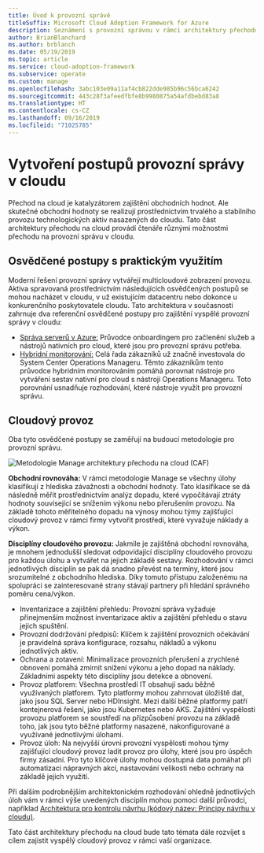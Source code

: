 ```yaml
---
title: Úvod k provozní správě
titleSuffix: Microsoft Cloud Adoption Framework for Azure
description: Seznámení s provozní správou v rámci architektury přechodu na cloud
author: BrianBlanchard
ms.author: brblanch
ms.date: 05/19/2019
ms.topic: article
ms.service: cloud-adoption-framework
ms.subservice: operate
ms.custom: manage
ms.openlocfilehash: 3abc103e09a11af4cb822dde985b96c56bca6242
ms.sourcegitcommit: 443c28f3afeedfbfe8b9980875a54afdbebd83a8
ms.translationtype: HT
ms.contentlocale: cs-CZ
ms.lasthandoff: 09/16/2019
ms.locfileid: "71025785"
---
```

# <a name="establishing-operational-management-practices-in-the-cloud"></a>Vytvoření postupů provozní správy v cloudu

Přechod na cloud je katalyzátorem zajištění obchodních hodnot. Ale skutečné obchodní hodnoty se realizují prostřednictvím trvalého a stabilního provozu technologických aktiv nasazených do cloudu. Tato část architektury přechodu na cloud provádí čtenáře různými možnostmi přechodu na provozní správu v cloudu.

## <a name="actionable-best-practices"></a>Osvědčené postupy s praktickým využitím

Moderní řešení provozní správy vytvářejí multicloudové zobrazení provozu. Aktiva spravovaná prostřednictvím následujících osvědčených postupů se mohou nacházet v cloudu, v už existujícím datacentru nebo dokonce u konkurenčního poskytovatele cloudu. Tato architektura v současnosti zahrnuje dva referenční osvědčené postupy pro zajištění vyspělé provozní správy v cloudu:

* [Správa serverů v Azure:](./azure-server-management/index.md) Průvodce onboardingem pro začlenění služeb a nástrojů nativních pro cloud, které jsou pro provozní správu potřeba.
* [Hybridní monitorování:](./monitor/index.md) Celá řada zákazníků už značně investovala do System Center Operations Manageru. Těmto zákazníkům tento průvodce hybridním monitorováním pomáhá porovnat nástroje pro vytváření sestav nativní pro cloud s nástroji Operations Manageru. Toto porovnání usnadňuje rozhodování, které nástroje využít pro provozní správu.

## <a name="cloud-operations"></a>Cloudový provoz

Oba tyto osvědčené postupy se zaměřují na budoucí metodologie pro provozní správu.

![Metodologie Manage architektury přechodu na cloud (CAF)](../_images/manage/caf-manage.png)

**Obchodní rovnováha:** V rámci metodologie Manage se všechny úlohy klasifikují z hlediska závažnosti a obchodní hodnoty. Tato klasifikace se dá následně měřit prostřednictvím analýz dopadu, které vypočítávají ztráty hodnoty související se snížením výkonu nebo přerušením provozu. Na základě tohoto měřitelného dopadu na výnosy mohou týmy zajišťující cloudový provoz v rámci firmy vytvořit prostředí, které vyvažuje náklady a výkon.

**Disciplíny cloudového provozu:** Jakmile je zajištěná obchodní rovnováha, je mnohem jednodušší sledovat odpovídající disciplíny cloudového provozu pro každou úlohu a vytvářet na jejich základě sestavy. Rozhodování v rámci jednotlivých disciplín se pak dá snadno převést na termíny, které jsou srozumitelné z obchodního hlediska. Díky tomuto přístupu založenému na spolupráci se zainteresované strany stávají partnery při hledání správného poměru cena/výkon.

* Inventarizace a zajištění přehledu: Provozní správa vyžaduje přinejmenším možnost inventarizace aktiv a zajištění přehledu o stavu jejich spuštění.
* Provozní dodržování předpisů: Klíčem k zajištění provozních očekávání je pravidelná správa konfigurace, rozsahu, nákladů a výkonu jednotlivých aktiv.
* Ochrana a zotavení: Minimalizace provozních přerušení a zrychlené obnovení pomáhá zmírnit snížení výkonu a jeho dopad na náklady. Základními aspekty této disciplíny jsou detekce a obnovení.
* Provoz platforem: Všechna prostředí IT obsahují sadu běžně využívaných platforem. Tyto platformy mohou zahrnovat úložiště dat, jako jsou SQL Server nebo HDInsight. Mezi další běžné platformy patří kontejnerová řešení, jako jsou Kubernetes nebo AKS. Zajištění vyspělosti provozu platforem se soustředí na přizpůsobení provozu na základě toho, jak jsou tyto běžné platformy nasazené, nakonfigurované a využívané jednotlivými úlohami.
* Provoz úloh: Na nejvyšší úrovni provozní vyspělosti mohou týmy zajišťující cloudový provoz ladit provoz pro úlohy, které jsou pro úspěch firmy zásadní. Pro tyto klíčové úlohy mohou dostupná data pomáhat při automatizaci nápravných akcí, nastavování velikosti nebo ochrany na základě jejich využití.

Při dalším podrobnějším architektonickém rozhodování ohledně jednotlivých úloh vám v rámci výše uvedených disciplín mohou pomoci další průvodci, například [Architektura pro kontrolu návrhu (kódový název: Principy návrhu v cloudu)](https://docs.microsoft.com/azure/architecture/reliability).

Tato část architektury přechodu na cloud bude tato témata dále rozvíjet s cílem zajistit vyspělý cloudový provoz v rámci vaší organizace.
